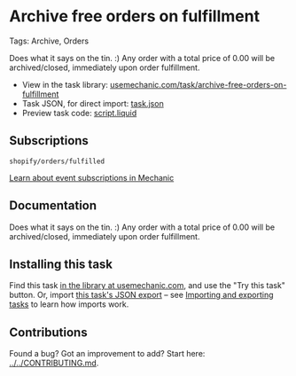 # Archive free orders on fulfillment

Tags: Archive, Orders

Does what it says on the tin. :) Any order with a total price of 0.00 will be archived/closed, immediately upon order fulfillment.

* View in the task library: [usemechanic.com/task/archive-free-orders-on-fulfillment](https://usemechanic.com/task/archive-free-orders-on-fulfillment)
* Task JSON, for direct import: [task.json](../../tasks/archive-free-orders-on-fulfillment.json)
* Preview task code: [script.liquid](./script.liquid)

## Subscriptions

```liquid
shopify/orders/fulfilled
```

[Learn about event subscriptions in Mechanic](https://docs.usemechanic.com/article/408-subscriptions)

## Documentation

Does what it says on the tin. :) Any order with a total price of 0.00 will be archived/closed, immediately upon order fulfillment.

## Installing this task

Find this task [in the library at usemechanic.com](https://usemechanic.com/task/archive-free-orders-on-fulfillment), and use the "Try this task" button. Or, import [this task's JSON export](../../tasks/archive-free-orders-on-fulfillment.json) – see [Importing and exporting tasks](https://docs.usemechanic.com/article/505-importing-and-exporting-tasks) to learn how imports work.

## Contributions

Found a bug? Got an improvement to add? Start here: [../../CONTRIBUTING.md](../../CONTRIBUTING.md).
